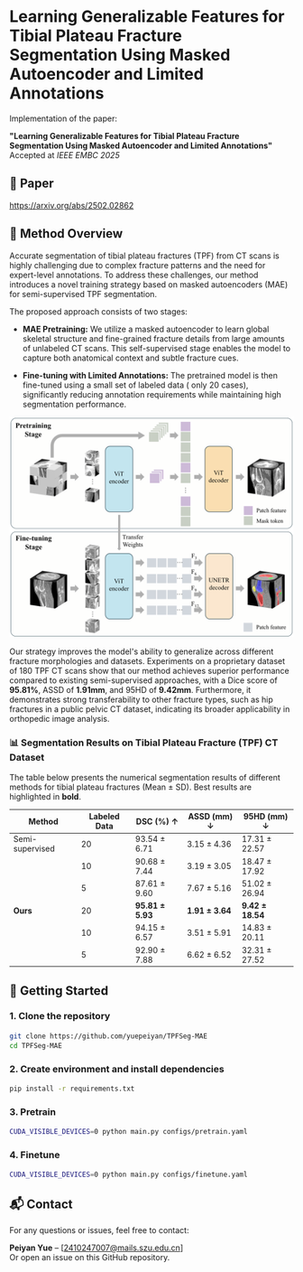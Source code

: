 # Learning Generalizable Features for Tibial Plateau Fracture Segmentation Using Masked Autoencoder and Limited Annotations

Implementation of the paper:

**"Learning Generalizable Features for Tibial Plateau Fracture Segmentation Using Masked Autoencoder and Limited
Annotations"**  
Accepted at *IEEE EMBC 2025*

## 📄 Paper

https://arxiv.org/abs/2502.02862

## 🧠 Method Overview

Accurate segmentation of tibial plateau fractures (TPF) from CT scans is highly challenging due to complex fracture
patterns and the need for expert-level annotations. To address these challenges, our method introduces a novel training
strategy based on masked autoencoders (MAE) for semi-supervised TPF segmentation.

The proposed approach consists of two stages:

- **MAE Pretraining:** We utilize a masked autoencoder to learn global skeletal structure and fine-grained fracture
  details from large amounts of unlabeled CT scans. This self-supervised stage enables the model to capture both
  anatomical context and subtle fracture cues.

- **Fine-tuning with Limited Annotations:** The pretrained model is then fine-tuned using a small set of labeled data (
  only 20 cases), significantly reducing annotation requirements while maintaining high segmentation performance.

![Framework Overview](fig/fig2_network.png)

Our strategy improves the model's ability to generalize across different fracture morphologies and datasets. Experiments
on a proprietary dataset of 180 TPF CT scans show that our method achieves superior performance compared to existing
semi-supervised approaches, with a Dice score of **95.81%**, ASSD of **1.91mm**, and 95HD of **9.42mm**. Furthermore, it
demonstrates strong transferability to other fracture types, such as hip fractures in a public pelvic CT dataset,
indicating its broader applicability in orthopedic image analysis.

### 📊 Segmentation Results on Tibial Plateau Fracture (TPF) CT Dataset

The table below presents the numerical segmentation results of different methods for tibial plateau fractures (Mean ±
SD). Best results are highlighted in **bold**.

| Method          | Labeled Data | DSC (%) ↑        | ASSD (mm) ↓     | 95HD (mm) ↓      |
|-----------------|--------------|------------------|-----------------|------------------|
| Semi-supervised | 20           | 93.54 ± 6.71     | 3.15 ± 4.36     | 17.31 ± 22.57    |
|                 | 10           | 90.68 ± 7.44     | 3.19 ± 3.05     | 18.47 ± 17.92    |
|                 | 5            | 87.61 ± 9.60     | 7.67 ± 5.16     | 51.02 ± 26.94    |
| **Ours**        | 20           | **95.81 ± 5.93** | **1.91 ± 3.64** | **9.42 ± 18.54** |
|                 | 10           | 94.15 ± 6.57     | 3.51 ± 5.91     | 14.83 ± 20.11    |
|                 | 5            | 92.90 ± 7.88     | 6.62 ± 6.52     | 32.31 ± 27.52    |

## 🚀 Getting Started

### 1. Clone the repository

```bash
git clone https://github.com/yuepeiyan/TPFSeg-MAE
cd TPFSeg-MAE
```

### 2. Create environment and install dependencies

```bash
pip install -r requirements.txt
```

### 3. Pretrain

```bash
CUDA_VISIBLE_DEVICES=0 python main.py configs/pretrain.yaml
```

### 4. Finetune

```bash
CUDA_VISIBLE_DEVICES=0 python main.py configs/finetune.yaml
```

<!-- ## 📌 Citation
If you find this work helpful, please cite our paper:

```bibtex
@inproceedings{your_citation_key,
  title={Your Paper Title},
  author={Your Name and Others},
  booktitle={Proceedings of the IEEE Engineering in Medicine and Biology Conference (EMBC)},
  year={2025}
}
``` -->

## 📬 Contact

For any questions or issues, feel free to contact:

**Peiyan Yue** – [2410247007@mails.szu.edu.cn]  
Or open an issue on this GitHub repository.

